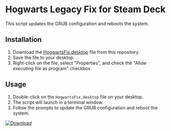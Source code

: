 # Hogwarts Legacy Fix for Steam Deck

This script updates the GRUB configuration and reboots the system.

## Installation

1. Download the [HogwartsFix.desktop](https://raw.githubusercontent.com/pdx-rico/hogwarts-steamdeck-fix/main/HogwartsFix.desktop) file from this repository.
2. Save the file to your desktop.
3. Right-click on the file, select "Properties", and check the "Allow executing file as program" checkbox.

## Usage

1. Double-click on the `HogwartsFix.desktop` file on your desktop.
2. The script will launch in a terminal window.
3. Follow the prompts to update the GRUB configuration and reboot the system.

[![Download](https://img.shields.io/badge/Download-HogwartsFix-blue.svg)](https://raw.githubusercontent.com/pdx-rico/hogwarts-steamdeck-fix/main/HogwartsFix.desktop)